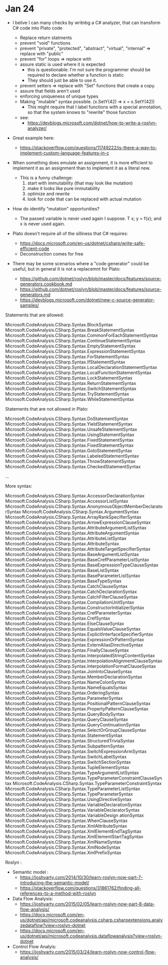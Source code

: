 # Jan 24

* I belive I can many checks by writnbg a C# analyzer, that can transform C# code into Plato code
    * Replace return statments
    * prevent "void" functions 
    * prevent "private", "protected", "abstract", "virtual", "internal" => replace with "public"
    * prevent "for" loops => replace with 
    * assure static is used where it is expected 
        * this is questionable: I'm not sure the programmer should be required to declare whether a function is static
        * They should just be able to use it. 
    * prevent setters => replace with "Set" functions that create a copy. 
    * assure that fields aren't used 
    * enforcing uniqueness of unique types
    * Making "mutable" syntax possible. (x.SetY(42) => x = x.SetY(42))
        * This might require that I label functions with a special annotation, so that the system knows to "rewrite" those function
    * see: 
        * https://devblogs.microsoft.com/dotnet/how-to-write-a-roslyn-analyzer/

* Great example here: 
    * https://stackoverflow.com/questions/11749222/is-there-a-way-to-implement-custom-language-features-in-c

* When something does emulate an assignment, it is more efficient to implement it as an assignment than to implement it as a literal new. 
    * This is a funny challenge: 
        1. start with immutability (that may look like mutation)
        2. make it looks like pure immutability
        3. optimize and rewrite
        4. look for code that can be replaced with actual mutation 

* How do identify "mutation" opportunities?
    * The passed variable is never used again I suppose.  T x; y = f(x); and x is never used again. 

* Plato doesn't require all of the silliness that C# requires:
    * https://docs.microsoft.com/en-us/dotnet/csharp/write-safe-efficient-code
    * Deconstruction comes for free 

* There may be some scenarios where a "code generator" could be useful, but in general it is not a replacemnt for Plato:
    * https://github.com/dotnet/roslyn/blob/master/docs/features/source-generators.cookbook.md
    * https://github.com/dotnet/roslyn/blob/master/docs/features/source-generators.md
    * https://devblogs.microsoft.com/dotnet/new-c-source-generator-samples/

Statements that are allowed: 

Microsoft.CodeAnalysis.CSharp.Syntax.BlockSyntax
Microsoft.CodeAnalysis.CSharp.Syntax.BreakStatementSyntax
Microsoft.CodeAnalysis.CSharp.Syntax.CommonForEachStatementSyntax
Microsoft.CodeAnalysis.CSharp.Syntax.ContinueStatementSyntax
Microsoft.CodeAnalysis.CSharp.Syntax.EmptyStatementSyntax
Microsoft.CodeAnalysis.CSharp.Syntax.ExpressionStatementSyntax
Microsoft.CodeAnalysis.CSharp.Syntax.ForStatementSyntax
Microsoft.CodeAnalysis.CSharp.Syntax.IfStatementSyntax
Microsoft.CodeAnalysis.CSharp.Syntax.LocalDeclarationStatementSyntax
Microsoft.CodeAnalysis.CSharp.Syntax.LocalFunctionStatementSyntax
Microsoft.CodeAnalysis.CSharp.Syntax.LockStatementSyntax
Microsoft.CodeAnalysis.CSharp.Syntax.ReturnStatementSyntax
Microsoft.CodeAnalysis.CSharp.Syntax.SwitchStatementSyntax
Microsoft.CodeAnalysis.CSharp.Syntax.TryStatementSyntax
Microsoft.CodeAnalysis.CSharp.Syntax.WhileStatementSyntax

Statements that are not allowed in Plato:

Microsoft.CodeAnalysis.CSharp.Syntax.DoStatementSyntax
Microsoft.CodeAnalysis.CSharp.Syntax.YieldStatementSyntax
Microsoft.CodeAnalysis.CSharp.Syntax.UnsafeStatementSyntax
Microsoft.CodeAnalysis.CSharp.Syntax.UsingStatementSyntax
Microsoft.CodeAnalysis.CSharp.Syntax.FixedStatementSyntax
Microsoft.CodeAnalysis.CSharp.Syntax.FixedStatementSyntax
Microsoft.CodeAnalysis.CSharp.Syntax.GotoStatementSyntax
Microsoft.CodeAnalysis.CSharp.Syntax.LabeledStatementSyntax
Microsoft.CodeAnalysis.CSharp.Syntax.ThrowStatementSyntax
Microsoft.CodeAnalysis.CSharp.Syntax.CheckedStatementSyntax

...

More syntax:

Microsoft.CodeAnalysis.CSharp.Syntax.AccessorDeclarationSyntax
Microsoft.CodeAnalysis.CSharp.Syntax.AccessorListSyntax
Microsoft.CodeAnalysis.CSharp.Syntax.AnonymousObjectMemberDeclaratorSyntax
Microsoft.CodeAnalysis.CSharp.Syntax.ArgumentSyntax
Microsoft.CodeAnalysis.CSharp.Syntax.ArrayRankSpecifierSyntax
Microsoft.CodeAnalysis.CSharp.Syntax.ArrowExpressionClauseSyntax
Microsoft.CodeAnalysis.CSharp.Syntax.AttributeArgumentListSyntax
Microsoft.CodeAnalysis.CSharp.Syntax.AttributeArgumentSyntax
Microsoft.CodeAnalysis.CSharp.Syntax.AttributeListSyntax
Microsoft.CodeAnalysis.CSharp.Syntax.AttributeSyntax
Microsoft.CodeAnalysis.CSharp.Syntax.AttributeTargetSpecifierSyntax
Microsoft.CodeAnalysis.CSharp.Syntax.BaseArgumentListSyntax
Microsoft.CodeAnalysis.CSharp.Syntax.BaseCrefParameterListSyntax
Microsoft.CodeAnalysis.CSharp.Syntax.BaseExpressionTypeClauseSyntax
Microsoft.CodeAnalysis.CSharp.Syntax.BaseListSyntax
Microsoft.CodeAnalysis.CSharp.Syntax.BaseParameterListSyntax
Microsoft.CodeAnalysis.CSharp.Syntax.BaseTypeSyntax
Microsoft.CodeAnalysis.CSharp.Syntax.CatchClauseSyntax
Microsoft.CodeAnalysis.CSharp.Syntax.CatchDeclarationSyntax
Microsoft.CodeAnalysis.CSharp.Syntax.CatchFilterClauseSyntax
Microsoft.CodeAnalysis.CSharp.Syntax.CompilationUnitSyntax
Microsoft.CodeAnalysis.CSharp.Syntax.ConstructorInitializerSyntax
Microsoft.CodeAnalysis.CSharp.Syntax.CrefParameterSyntax
Microsoft.CodeAnalysis.CSharp.Syntax.CrefSyntax
Microsoft.CodeAnalysis.CSharp.Syntax.ElseClauseSyntax
Microsoft.CodeAnalysis.CSharp.Syntax.EqualsValueClauseSyntax
Microsoft.CodeAnalysis.CSharp.Syntax.ExplicitInterfaceSpecifierSyntax
Microsoft.CodeAnalysis.CSharp.Syntax.ExpressionOrPatternSyntax
Microsoft.CodeAnalysis.CSharp.Syntax.ExternAliasDirectiveSyntax
Microsoft.CodeAnalysis.CSharp.Syntax.FinallyClauseSyntax
Microsoft.CodeAnalysis.CSharp.Syntax.InterpolatedStringContentSyntax
Microsoft.CodeAnalysis.CSharp.Syntax.InterpolationAlignmentClauseSyntax
Microsoft.CodeAnalysis.CSharp.Syntax.InterpolationFormatClauseSyntax
Microsoft.CodeAnalysis.CSharp.Syntax.JoinIntoClauseSyntax
Microsoft.CodeAnalysis.CSharp.Syntax.MemberDeclarationSyntax
Microsoft.CodeAnalysis.CSharp.Syntax.NameColonSyntax
Microsoft.CodeAnalysis.CSharp.Syntax.NameEqualsSyntax
Microsoft.CodeAnalysis.CSharp.Syntax.OrderingSyntax
Microsoft.CodeAnalysis.CSharp.Syntax.ParameterSyntax
Microsoft.CodeAnalysis.CSharp.Syntax.PositionalPatternClauseSyntax
Microsoft.CodeAnalysis.CSharp.Syntax.PropertyPatternClauseSyntax
Microsoft.CodeAnalysis.CSharp.Syntax.QueryBodySyntax
Microsoft.CodeAnalysis.CSharp.Syntax.QueryClauseSyntax
Microsoft.CodeAnalysis.CSharp.Syntax.QueryContinuationSyntax
Microsoft.CodeAnalysis.CSharp.Syntax.SelectOrGroupClauseSyntax
Microsoft.CodeAnalysis.CSharp.Syntax.StatementSyntax
Microsoft.CodeAnalysis.CSharp.Syntax.StructuredTriviaSyntax
Microsoft.CodeAnalysis.CSharp.Syntax.SubpatternSyntax
Microsoft.CodeAnalysis.CSharp.Syntax.SwitchExpressionArmSyntax
Microsoft.CodeAnalysis.CSharp.Syntax.SwitchLabelSyntax
Microsoft.CodeAnalysis.CSharp.Syntax.SwitchSectionSyntax
Microsoft.CodeAnalysis.CSharp.Syntax.TupleElementSyntax
Microsoft.CodeAnalysis.CSharp.Syntax.TypeArgumentListSyntax
Microsoft.CodeAnalysis.CSharp.Syntax.TypeParameterConstraintClauseSyntax
Microsoft.CodeAnalysis.CSharp.Syntax.TypeParameterConstraintSyntax
Microsoft.CodeAnalysis.CSharp.Syntax.TypeParameterListSyntax
Microsoft.CodeAnalysis.CSharp.Syntax.TypeParameterSyntax
Microsoft.CodeAnalysis.CSharp.Syntax.UsingDirectiveSyntax
Microsoft.CodeAnalysis.CSharp.Syntax.VariableDeclarationSyntax
Microsoft.CodeAnalysis.CSharp.Syntax.VariableDeclaratorSyntax
Microsoft.CodeAnalysis.CSharp.Syntax.VariableDesign
ationSyntax
Microsoft.CodeAnalysis.CSharp.Syntax.WhenClauseSyntax
Microsoft.CodeAnalysis.CSharp.Syntax.XmlAttributeSyntax
Microsoft.CodeAnalysis.CSharp.Syntax.XmlElementEndTagSyntax
Microsoft.CodeAnalysis.CSharp.Syntax.XmlElementStartTagSyntax
Microsoft.CodeAnalysis.CSharp.Syntax.XmlNameSyntax
Microsoft.CodeAnalysis.CSharp.Syntax.XmlNodeSyntax
Microsoft.CodeAnalysis.CSharp.Syntax.XmlPrefixSyntax

Roslyn :
* Semantic model :
    * https://joshvarty.com/2014/10/30/learn-roslyn-now-part-7-introducing-the-semantic-model/
    * https://stackoverflow.com/questions/31861762/finding-all-references-to-a-method-with-roslyn
* Data Flow Analysis:
    * https://joshvarty.com/2015/02/05/learn-roslyn-now-part-8-data-flow-analysis/
    * https://docs.microsoft.com/en-us/dotnet/api/microsoft.codeanalysis.csharp.csharpextensions.analyzedataflow?view=roslyn-dotnet
    * https://docs.microsoft.com/en-us/dotnet/api/microsoft.codeanalysis.dataflowanalysis?view=roslyn-dotnet
* Control Flow Analyis:
    * https://joshvarty.com/2015/03/24/learn-roslyn-now-control-flow-analysis/

